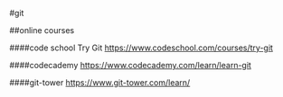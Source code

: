 #git

##online courses

####code school Try Git
https://www.codeschool.com/courses/try-git

####codecademy
https://www.codecademy.com/learn/learn-git

####git-tower
https://www.git-tower.com/learn/
